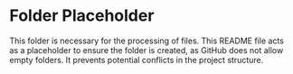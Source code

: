 # Folder Placeholder

This folder is necessary for the processing of files.
This README file acts as a placeholder to ensure the folder is created, as GitHub does not allow empty folders.
It prevents potential conflicts in the project structure.
